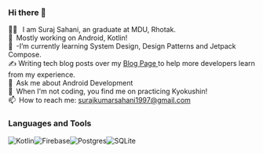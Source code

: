 ### Hi there 👋
<!--
**surajsahani/surajsahani** is a ✨ _special_ ✨ repository because its `README.md` (this file) appears on your GitHub profile.

Here are some ideas to get you started:
-->
👨‍🎓 &ensp;I am Suraj Sahani, an graduate at MDU, Rhotak.<br>🔭&ensp;Mostly working on Android, Kotlin!<br>🌱&ensp;-I’m currently learning System Design, Design Patterns and Jetpack Compose.<br>✍️ Writing tech blog posts over my <a href="https://medium.com/@martialcoder">Blog Page </a>to help more developers learn from my experience.<br>💬&ensp;Ask me about Android Development<br>🥋&ensp;When I'm not coding, you find me on practicing Kyokushin!<br>📫&ensp;How to reach me: surajkumarsahani1997@gmail.com 


### Languages and Tools
<img alt="Kotlin" src="https://img.shields.io/badge/kotlin-%230095D5.svg?style=for-the-badge&logo=kotlin&logoColor=white"/><img alt="Firebase" src="https://img.shields.io/badge/firebase-%23039BE5.svg?style=for-the-badge&logo=firebase"/><img alt="Postgres" src ="https://img.shields.io/badge/postgres-%23316192.svg?style=for-the-badge&logo=postgresql&logoColor=white"/><img alt="SQLite" src ="https://img.shields.io/badge/sqlite-%2307405e.svg?style=for-the-badge&logo=sqlite&logoColor=white"/> <a href="https://play.google.com/store/apps/dev?id=8460495759436830961">

